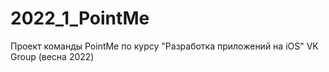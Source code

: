 # 2022_1_PointMe
Проект команды PointMe по курсу "Разработка приложений на iOS" VK Group (весна 2022)
